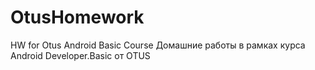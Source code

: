 # OtusHomework
HW for Otus Android Basic Course
Домашние работы в рамках курса Android Developer.Basic от OTUS
